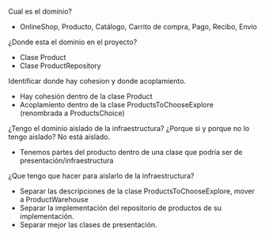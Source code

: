 Cual es el dominio?
- OnlineShop, Producto, Catálogo, Carrito de compra, Pago, Recibo, Envío

¿Donde esta el dominio en el proyecto?
- Clase Product
- Clase ProductRepository

Identificar donde hay cohesion y donde acoplamiento.
- Hay cohesión dentro de la clase Product
- Acoplamiento dentro de la clase ProductsToChooseExplore (renombrada a ProductsChoice)

¿Tengo el dominio aislado de la infraestructura? ¿Porque si y porque no lo tengo aislado?
 No está aislado. 
- Tenemos partes del producto dentro de una clase que podría ser de presentación/infraestructura

¿Que tengo que hacer para aislarlo de la infraestructura?
- Separar las descripciones de la clase ProductsToChooseExplore, mover a ProductWarehouse
- Separar la implementación del repositorio de productos de su implementación.
- Separar mejor las clases de presentación.
